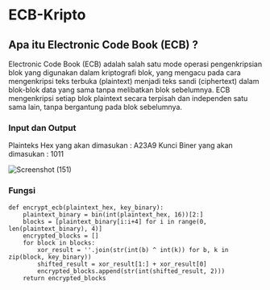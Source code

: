 # ECB-Kripto

## Apa itu Electronic Code Book (ECB) ?

  Electronic Code Book (ECB) adalah salah satu mode operasi pengenkripsian blok yang digunakan dalam kriptografi blok, yang mengacu pada cara mengenkripsi teks terbuka (plaintext) menjadi teks sandi (ciphertext) dalam blok-blok data yang sama tanpa melibatkan blok sebelumnya. ECB mengenkripsi setiap blok plaintext secara terpisah dan independen satu sama lain, tanpa bergantung pada blok sebelumnya.

### Input dan Output

Plainteks Hex yang akan dimasukan : A23A9
Kunci Biner yang akan dimasukan : 1011

![Screenshot (151)](https://github.com/IlhamMaulanaCakra/ECB-Kripto/assets/92771347/36d8a8f1-bb35-4db8-93e2-dfe1c5f98c34)

### Fungsi 
```
def encrypt_ecb(plaintext_hex, key_binary):
    plaintext_binary = bin(int(plaintext_hex, 16))[2:]
    blocks = [plaintext_binary[i:i+4] for i in range(0, len(plaintext_binary), 4)]
    encrypted_blocks = []
    for block in blocks:
        xor_result = ''.join(str(int(b) ^ int(k)) for b, k in zip(block, key_binary))
        shifted_result = xor_result[1:] + xor_result[0]
        encrypted_blocks.append(str(int(shifted_result, 2)))
    return encrypted_blocks
```
